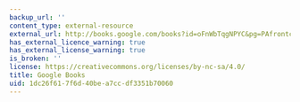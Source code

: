 ```yaml
---
backup_url: ''
content_type: external-resource
external_url: http://books.google.com/books?id=oFnWbTqgNPYC&pg=PAfrontcover
has_external_licence_warning: true
has_external_license_warning: true
is_broken: ''
license: https://creativecommons.org/licenses/by-nc-sa/4.0/
title: Google Books
uid: 1dc26f61-7f6d-40be-a7cc-df3351b70060
---
```

